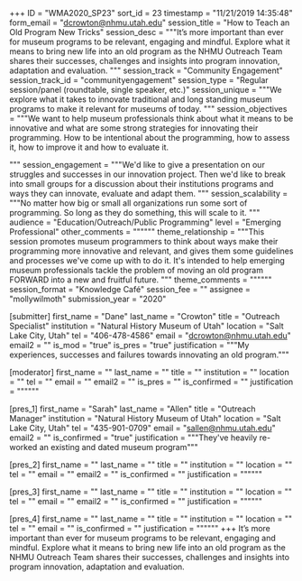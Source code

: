 +++
ID = "WMA2020_SP23"
sort_id = 23
timestamp = "11/21/2019 14:35:48"
form_email = "dcrowton@nhmu.utah.edu"
session_title = "How to Teach an Old Program New Tricks"
session_desc = """It’s more important than ever for museum programs to be relevant, engaging and mindful. Explore what it means to bring new life into an old program as the NHMU Outreach Team shares their successes, challenges and insights into program innovation, adaptation and evaluation. """
session_track = "Community Engagement"
session_track_id = "communityengagement"
session_type = "Regular session/panel (roundtable, single speaker, etc.)"
session_unique = """We explore what it takes to innovate traditional and long standing museum programs to make it relevant for museums of today. """
session_objectives = """We want to help museum professionals think about what it means to be innovative and what are some strong strategies for innovating their programming. How to be intentional about the programming, how to assess it, how to improve it and how to evaluate it.

"""
session_engagement = """We'd like to give a presentation on our struggles and successes in our innovation project. Then we'd like to break into small groups for a discussion about their institutions programs and ways they can innovate, evaluate and adapt them.
"""
session_scalability = """No matter how big or small all organizations run some sort of programming. So long as they do something, this will scale to it. """
audience = "Education/Outreach/Public Programming"
level = "Emerging Professional"
other_comments = """"""
theme_relationship = """This session promotes museum programmers to think about ways make their programming more innovative and relevant, and gives them some guidelines and processes we've come up with to do it. It's intended to help emerging museum professionals tackle the problem of moving an old program FORWARD into a new and fruitful future. """
theme_comments = """"""
session_format = "Knowledge Café"
session_fee = ""
assignee = "mollywilmoth"
submission_year = "2020"

[submitter]
first_name = "Dane"
last_name = "Crowton"
title = "Outreach Specialist"
institution = "Natural History Museum of Utah"
location = "Salt Lake City, Utah"
tel = "406-478-4586"
email = "dcrowton@nhmu.utah.edu"
email2 = ""
is_mod = "true"
is_pres = "true"
justification = """My experiences, successes and failures towards innovating an old program."""

[moderator]
first_name = ""
last_name = ""
title = ""
institution = ""
location = ""
tel = ""
email = ""
email2 = ""
is_pres = ""
is_confirmed = ""
justification = """"""

[pres_1]
first_name = "Sarah"
last_name = "Allen"
title = "Outreach Manager"
institution = "Natural History Museum of Utah"
location = "Salt Lake City, Utah"
tel = "435-901-0709"
email = "sallen@nhmu.utah.edu"
email2 = ""
is_confirmed = "true"
justification = """They've heavily re-worked an existing and dated museum program"""

[pres_2]
first_name = ""
last_name = ""
title = ""
institution = ""
location = ""
tel = ""
email = ""
email2 = ""
is_confirmed = ""
justification = """"""

[pres_3]
first_name = ""
last_name = ""
title = ""
institution = ""
location = ""
tel = ""
email = ""
email2 = ""
is_confirmed = ""
justification = """"""

[pres_4]
first_name = ""
last_name = ""
title = ""
institution = ""
location = ""
tel = ""
email = ""
is_confirmed = ""
justification = """"""
+++
It’s more important than ever for museum programs to be relevant, engaging and mindful. Explore what it means to bring new life into an old program as the NHMU Outreach Team shares their successes, challenges and insights into program innovation, adaptation and evaluation. 